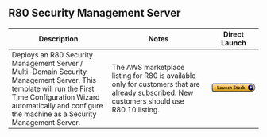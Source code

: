 
## R80 Security Management Server
<table>
    <thead>
        <tr>
            <th>Description</th>
            <th>Notes</th>
            <th>Direct Launch</th>
        </tr>
    </thead>
    <tbody>
        <tr>
            <td width="40%">
           Deploys an R80 Security Management Server / Multi-Domain Security Management Server.  This template will run the First Time Configuration Wizard automatically and configure the machine as a Security Management Server.
            </td>
            <td width="40%">The AWS marketplace listing for R80 is available only for customers that are already subscribed. New customers should use R80.10 listing. </td>
            <td><a href="https://console.aws.amazon.com/cloudformation/home#/stacks/create/review?templateURL=https%3A%2F%2Fs3.amazonaws.com%2FCloudFormationTemplate%2Fr80.json&stackName=Check-Point-R80"><img src="../../../../aws/images/launch.png"/></a></td>
        </tr>
    </tbody>
</table>
<br/>
<br/>